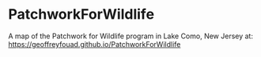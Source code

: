 # PatchworkForWildlife
A map of the Patchwork for Wildlife program in Lake Como, New Jersey at:
https://geoffreyfouad.github.io/PatchworkForWildlife
